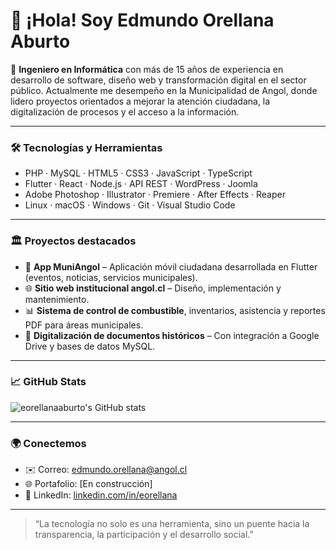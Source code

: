 # 👋 ¡Hola! Soy Edmundo Orellana Aburto

🧠 **Ingeniero en Informática** con más de 15 años de experiencia en desarrollo de software, diseño web y transformación digital en el sector público. Actualmente me desempeño en la Municipalidad de Angol, donde lidero proyectos orientados a mejorar la atención ciudadana, la digitalización de procesos y el acceso a la información.

---

### 🛠️ Tecnologías y Herramientas

- PHP · MySQL · HTML5 · CSS3 · JavaScript · TypeScript  
- Flutter · React · Node.js · API REST · WordPress · Joomla  
- Adobe Photoshop · Illustrator · Premiere · After Effects · Reaper  
- Linux · macOS · Windows · Git · Visual Studio Code

---

### 🏛️ Proyectos destacados

- 📱 **App MuniAngol** – Aplicación móvil ciudadana desarrollada en Flutter (eventos, noticias, servicios municipales).  
- 🌐 **Sitio web institucional angol.cl** – Diseño, implementación y mantenimiento.  
- 📊 **Sistema de control de combustible**, inventarios, asistencia y reportes PDF para áreas municipales.  
- 📁 **Digitalización de documentos históricos** – Con integración a Google Drive y bases de datos MySQL.

---

### 📈 GitHub Stats

![eorellanaaburto's GitHub stats](https://github-readme-stats.vercel.app/api?username=eorellanaaburto&show_icons=true&theme=gruvbox)

---

### 🌍 Conectemos

- ✉️ Correo: edmundo.orellana@angol.cl  
- 🌐 Portafolio: [En construcción]  
- 💼 LinkedIn: [linkedin.com/in/eorellana](https://linkedin.com/in/eorellana)

---

> “La tecnología no solo es una herramienta, sino un puente hacia la transparencia, la participación y el desarrollo social.”
